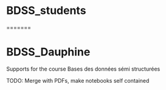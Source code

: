 # BDSS_students
=======
# BDSS_Dauphine
Supports for the course Bases des données sémi structurées



TODO: Merge with PDFs, make notebooks self contained

